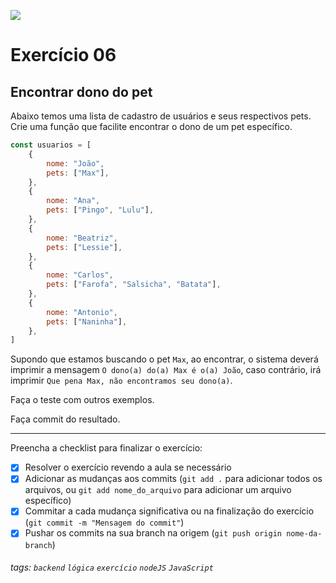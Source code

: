![](https://i.imgur.com/xG74tOh.png)

# Exercício 06

## Encontrar dono do pet

Abaixo temos uma lista de cadastro de usuários e seus respectivos pets. Crie uma função que facilite encontrar o dono de um pet específico.

```javascript
const usuarios = [
    {
        nome: "João",
        pets: ["Max"],
    },
    {
        nome: "Ana",
        pets: ["Pingo", "Lulu"],
    },
    {
        nome: "Beatriz",
        pets: ["Lessie"],
    },
    {
        nome: "Carlos",
        pets: ["Farofa", "Salsicha", "Batata"],
    },
    {
        nome: "Antonio",
        pets: ["Naninha"],
    },
]
```

Supondo que estamos buscando o pet `Max`, ao encontrar, o sistema deverá imprimir a mensagem `O dono(a) do(a) Max é o(a) João`, caso contrário, irá imprimir `Que pena Max, não encontramos seu dono(a)`.

Faça o teste com outros exemplos.

Faça commit do resultado.

---

Preencha a checklist para finalizar o exercício:

-   [x] Resolver o exercício revendo a aula se necessário
-   [x] Adicionar as mudanças aos commits (`git add .` para adicionar todos os arquivos, ou `git add nome_do_arquivo` para adicionar um arquivo específico)
-   [x] Commitar a cada mudança significativa ou na finalização do exercício (`git commit -m "Mensagem do commit"`)
-   [x] Pushar os commits na sua branch na origem (`git push origin nome-da-branch`)

###### tags: `backend` `lógica` `exercício` `nodeJS` `JavaScript`
